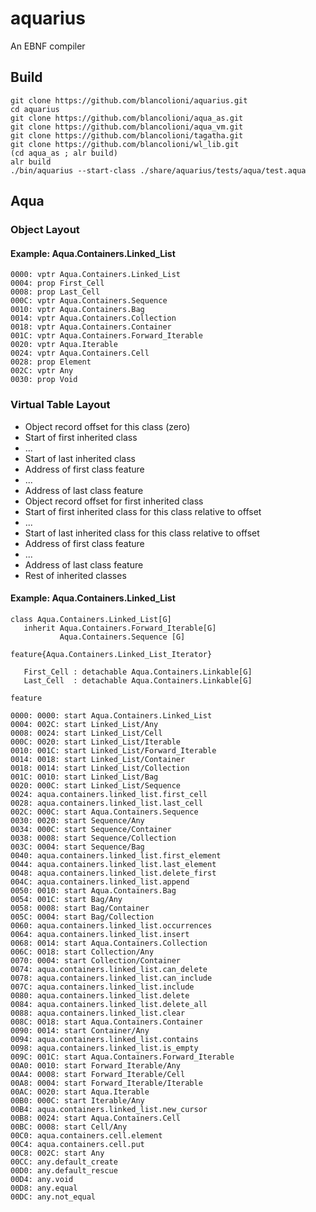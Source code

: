 # aquarius
 An EBNF compiler

## Build

```
git clone https://github.com/blancolioni/aquarius.git
cd aquarius
git clone https://github.com/blancolioni/aqua_as.git
git clone https://github.com/blancolioni/aqua_vm.git
git clone https://github.com/blancolioni/tagatha.git
git clone https://github.com/blancolioni/wl_lib.git
(cd aqua_as ; alr build)
alr build
./bin/aquarius --start-class ./share/aquarius/tests/aqua/test.aqua
```

## Aqua

### Object Layout

#### Example: Aqua.Containers.Linked_List

```
0000: vptr Aqua.Containers.Linked_List
0004: prop First_Cell
0008: prop Last_Cell
000C: vptr Aqua.Containers.Sequence
0010: vptr Aqua.Containers.Bag
0014: vptr Aqua.Containers.Collection
0018: vptr Aqua.Containers.Container
001C: vptr Aqua.Containers.Forward_Iterable
0020: vptr Aqua.Iterable
0024: vptr Aqua.Containers.Cell
0028: prop Element
002C: vptr Any
0030: prop Void
```

### Virtual Table Layout

- Object record offset for this class (zero)
- Start of first inherited class
- ...
- Start of last inherited class
- Address of first class feature
- ...
- Address of last class feature
- Object record offset for first inherited class
- Start of first inherited class for this class relative to offset
- ...
- Start of last inherited class for this class relative to offset
- Address of first class feature
- ...
- Address of last class feature
- Rest of inherited classes

#### Example: Aqua.Containers.Linked_List

```
class Aqua.Containers.Linked_List[G]
   inherit Aqua.Containers.Forward_Iterable[G]
           Aqua.Containers.Sequence [G]
              
feature{Aqua.Containers.Linked_List_Iterator}

   First_Cell : detachable Aqua.Containers.Linkable[G]
   Last_Cell  : detachable Aqua.Containers.Linkable[G]
   
feature

```

```
0000: 0000: start Aqua.Containers.Linked_List
0004: 002C: start Linked_List/Any
0008: 0024: start Linked_List/Cell
000C: 0020: start Linked_List/Iterable
0010: 001C: start Linked_List/Forward_Iterable
0014: 0018: start Linked_List/Container
0018: 0014: start Linked_List/Collection
001C: 0010: start Linked_List/Bag
0020: 000C: start Linked_List/Sequence
0024: aqua.containers.linked_list.first_cell
0028: aqua.containers.linked_list.last_cell
002C: 000C: start Aqua.Containers.Sequence
0030: 0020: start Sequence/Any
0034: 000C: start Sequence/Container
0038: 0008: start Sequence/Collection
003C: 0004: start Sequence/Bag
0040: aqua.containers.linked_list.first_element
0044: aqua.containers.linked_list.last_element
0048: aqua.containers.linked_list.delete_first
004C: aqua.containers.linked_list.append
0050: 0010: start Aqua.Containers.Bag
0054: 001C: start Bag/Any
0058: 0008: start Bag/Container
005C: 0004: start Bag/Collection
0060: aqua.containers.linked_list.occurrences
0064: aqua.containers.linked_list.insert
0068: 0014: start Aqua.Containers.Collection
006C: 0018: start Collection/Any
0070: 0004: start Collection/Container
0074: aqua.containers.linked_list.can_delete
0078: aqua.containers.linked_list.can_include
007C: aqua.containers.linked_list.include
0080: aqua.containers.linked_list.delete
0084: aqua.containers.linked_list.delete_all
0088: aqua.containers.linked_list.clear
008C: 0018: start Aqua.Containers.Container
0090: 0014: start Container/Any
0094: aqua.containers.linked_list.contains
0098: aqua.containers.linked_list.is_empty
009C: 001C: start Aqua.Containers.Forward_Iterable
00A0: 0010: start Forward_Iterable/Any
00A4: 0008: start Forward_Iterable/Cell
00A8: 0004: start Forward_Iterable/Iterable
00AC: 0020: start Aqua.Iterable
00B0: 000C: start Iterable/Any
00B4: aqua.containers.linked_list.new_cursor
00B8: 0024: start Aqua.Containers.Cell
00BC: 0008: start Cell/Any
00C0: aqua.containers.cell.element
00C4: aqua.containers.cell.put
00C8: 002C: start Any
00CC: any.default_create
00D0: any.default_rescue
00D4: any.void
00D8: any.equal
00DC: any.not_equal

```

